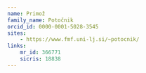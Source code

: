 ```yaml
---
name: Primož
family_name: Potočnik
orcid_id: 0000-0001-5028-3545
sites:
    - https://www.fmf.uni-lj.si/~potocnik/
links:
    mr_id: 366771
    sicris: 18838
---
```


